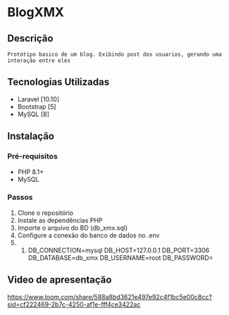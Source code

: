 # BlogXMX

## Descrição

    Protótipo basico de um blog. Exibindo post dos usuarios, gerando uma interação entre eles

## Tecnologias Utilizadas

- Laravel [10.10]
- Bootstrap [5]
- MySQL [8]

## Instalação

### Pré-requisitos

- PHP 8.1+
- MySQL

### Passos

1. Clone o repositório
2. Instale as dependências PHP
3. Importe o arquivo do BD (db_xmx.sql)
4. Configure a conexão do banco de dados no .env
4. 1.   DB_CONNECTION=mysql
        DB_HOST=127.0.0.1
        DB_PORT=3306
        DB_DATABASE=db_xmx
        DB_USERNAME=root
        DB_PASSWORD=

## Video de apresentação

https://www.loom.com/share/588a8bd3621e497e92c4f1bc5e00c8cc?sid=cf222469-2b7c-4250-af1e-fff4ce3422ac